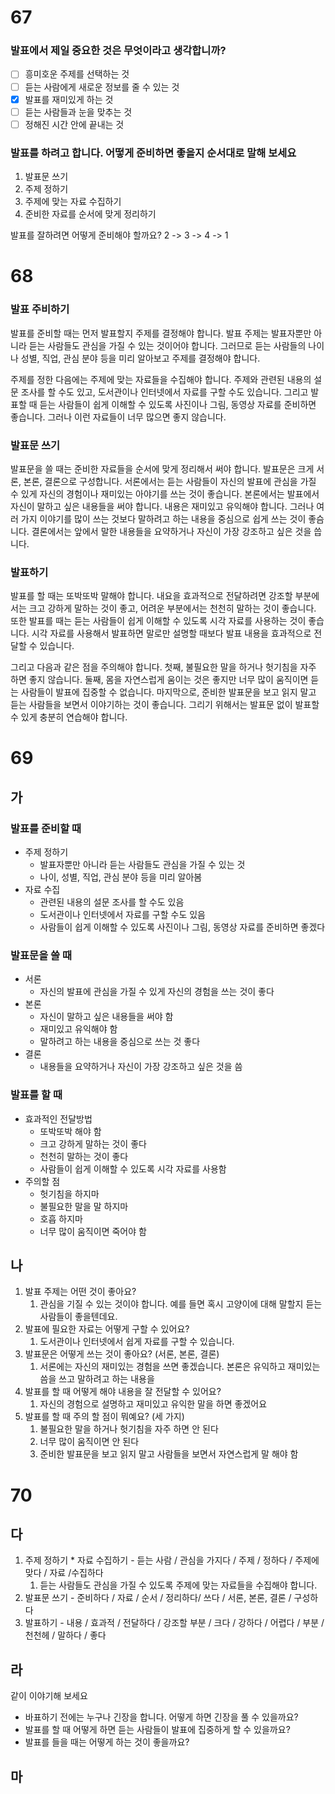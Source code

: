 # 67
### 발표에서 제일 중요한 것은 무엇이라고 생각합니까?
- [ ] 흥미호운 주제를 선택하는 것
- [ ] 듣는 사람에게 새로운 정보를 줄 수 있는 것
- [x] 발표를 재미있게 하는 것
- [ ] 듣는 사람들과 눈을 맞추는 것
- [ ] 정해진 시간 안에 끝내는 것

### 발표를 하려고 합니다. 어떻게 준비하면 좋을지 순서대로 말해 보세요
1. 발표문 쓰기
2. 주제 정하기
3. 주제에 맞는 자료 수집하기
4. 준비한 자료를 순서에 맞게 정리하기

발표를 잘하려면 어떻게 준비해야 할까요?
2 -> 3 -> 4 -> 1
# 68
### 발표 주비하기
발표를 준비할 때는 먼저 발표할지 주제를 결정해야 합니다. 발표 주제는 발표자뿐만 아니라 듣는 사람들도 관심을 가질 수 있는 것이어야 합니다. 그러므로 듣는 사람들의 나이나 성별, 직업, 관심 분야 등을 미리 알아보고 주제를 결정해야 합니다.

주제를 정한 다음에는 주제에 맞는 자료들을 수집해야 합니다. 주제와 관련된 내용의 설문 조사를 할 수도 있고, 도서관이나 인터넷에서 자료를 구할 수도 있습니다. 그리고 발표할 때 듣는 사람들이 쉽게 이해할 수 있도록 사진이나 그림, 동영상 자료를 준비하면 좋습니다. 그러나 이런 자료들이 너무 많으면 좋지 않습니다.
### 발표문 쓰기
발표문을 쓸 때는 준비한 자료들을 순서에 맞게 정리해서 써야 합니다. 발표문은 크게 서론, 본론, 결론으로 구성합니다. 서론에서는 듣는 사람들이 자신의 발표에 관심을 가질 수 있게 자신의 경험이나 재미있는 아야기를 쓰는 것이 좋습니다. 본론에서는 발표에서 자신이 말하고 싶은 내용들을 써야 합니다. 내용은 재미있고 유익해야 합니다. 그러나 여러 가지 이야기를 많이 쓰는 것보다 말하려고 하는 내용을 중심으로 쉽게 쓰는 것이 좋슴니다. 결론에서는 앞에서 말한 내용들을 요약하거나 자신이 가장 강조하고 싶은 것을 씁니다.
### 발표하기
발표를 할 때는 또박또박 말해야 합니다. 내요을 효과적으로 전달하려면 강조할 부분에서는 크고 강하게 말하는 것이 좋고, 어려운 부분에서는 천천히 말하는 것이 좋습니다. 또한 발표를 때는 듣는 사람들이 쉽게 이해할 수 있도록 시각 자료를 사용하는 것이 좋습니다. 시각 자료를 사용해서 발표하면 말로만 설명할 때보다 발표 내용을 효과적으로 전달할 수 있습니다.

그리고 다음과 같은 점을 주의해야 합니다. 첫째, 불필요한 말을 하거나 헛기침을 자주 하면 좋지 않습니다. 둘째, 몸을 자연스럽게 움이는 것은 좋지만 너무 많이 움직이면 듣는 사람들이 발표에 집중할 수 없습니다. 마지막으로, 준비한 발표문을 보고 읽지 말고 듣는 사람들을 보면서 이야기하는 것이 좋습니다. 그리기 위해서는 발표문 없이 발표할 수 있게 충분히 연습해야 합니다.

# 69
## 가
### 발표를 준비할 때
- 주제 정하기
	- 발표자뿐만 아니라 듣는 사람들도 관심을 가질 수 있는 것
	- 나이, 성별, 직업, 관심 분야 등을 미리 알아봄
- 자료 수집
	- 관련된 내용의 설문 조사를 할 수도 있음
	- 도서관이나 인터넷에서 자료를 구할 수도 있음
	- 사람들이 쉽게 이해할 수 있도록 사진이나 그림, 동영상 자료를 준비하면 좋겠다
### 발표문을 쓸 때
- 서론
	- 자신의 발표에 관심을 가질 수 있게 자신의 경험을 쓰는 것이 좋다
- 본론
	- 자신이 말하고 싶은 내용들을 써야 함
	- 재미있고 유익해야 함
	- 말하려고 하는 내용을 중심으로 쓰는 것 좋다
- 결론
	- 내용들을 요약하거나 자신이 가장 강조하고 싶은 것을 씀
### 발표를 할 때
- 효과적인 전달방법
	- 또박또박 해야 함
	- 크고 강하게 말하는 것이 좋다
	- 천천히 말하는 것이 좋다
	- 사람들이 쉽게 이해할 수 있도록 시각 자료를 사용함
- 주의할 점
	- 헛기침을 하지마
	- 불필요한 말을 말 하지마
	- 호흡 하지마
	- 너무 많이 움직이면  죽어야 함
## 나
1. 발표 주제는 어떤 것이 좋아요?
	1. 관심을 기질 수 있는 것이야 합니다. 예를 들면 혹시 고양이에 대해 말할지 듣는 사람들이 좋을텐데요.
2. 발표에 필요한 자료는 어떻게 구할 수 있어요? 
	1. 도서관이나 인터넷에서 쉽게 자료를 구할 수 있습니다.
3. 발표문은 어떻게 쓰는 것이 좋아요? (서론, 본론, 결론)
	1. 서론에는 자신의 재미있는 경험을 쓰면 좋겠습니다. 본론은 유익하고 재미있는 씀을 쓰고 말하려고 하는 내용을
4. 발표를 할 때 어떻게 해야 내용을 잘 전달할 수 있어요?
	1. 자신의 경험으로 설명하고 재미있고 유익한 말을 하면 좋겠어요
5. 발표를 할 때 주의 할 점이 뭐예요? (세 가지)
	1. 불필요한 말을 하거나 헛기침을 자주 하면 안 된다
	2. 너무 많이 움직이면 안 된다
	3. 준비한 발표문을 보고 읽지 말고 사람들을 보면서 자연스럽게 말 해야 함
# 70
## 다
1. 주제 정하기 * 자료 수집하기 - 듣는 사람 / 관심을 가지다 / 주제 / 정하다 / 주제에 맞다 / 자료 /수집하다
	1. 듣는 사람들도 관심을 가질 수 있도록 주제에 맞는 자료들을 수집해야 합니다.
2. 발표문 쓰기 -  준비하다 / 자료 / 순서 / 정리하다/ 쓰다 / 서론, 본론, 결론 / 구성하다
3. 발표하기 -  내용 / 효과적 / 전달하다 / 강조할 부분 / 크다 / 강하다 / 어렵다 / 부분 / 천천헤 / 말하다 / 좋다
## 라
같이 이야기해 보세요
* 바표하기 전에는 누구나 긴장을 합니다. 어떻게 하면 긴장을 풀 수 있을까요?
* 발표를 할 때 어떻게 하면 듣는 사람들이 발표에 집중하게 할 수 있을까요?
* 발표를 들을 때는 어떻게 하는 것이 좋을까요?
## 마